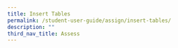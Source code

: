 ```yaml
---
title: Insert Tables
permalink: /student-user-guide/assign/insert-tables/
description: ""
third_nav_title: Assess
---
```

